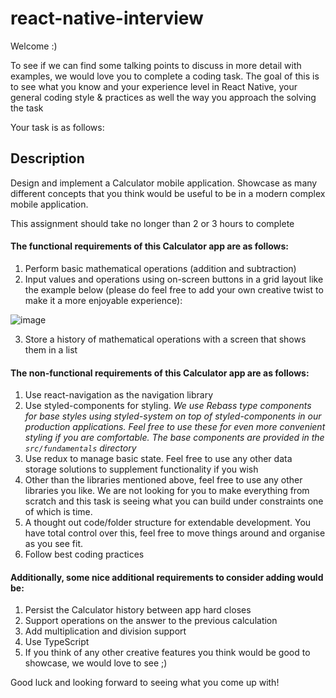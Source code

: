 # react-native-interview

Welcome :)

To see if we can find some talking points to discuss in more detail with examples,
we would love you to complete a coding task. The goal of this is to see what
you know and your experience level in React Native, your general coding style & practices
as well the way you approach the solving the task

Your task is as follows:

## Description

Design and implement a Calculator mobile application. Showcase as many different concepts
that you think would be useful to be in a modern complex mobile application.

This assignment should take no longer than 2 or 3 hours to complete

#### The functional requirements of this Calculator app are as follows:

1. Perform basic mathematical operations (addition and subtraction)
2. Input values and operations using on-screen buttons in a grid layout like the example below (please do feel free to add your own creative twist to make it a more enjoyable experience):

![image](https://user-images.githubusercontent.com/102516120/168407307-5aff66e7-694c-4dab-bbcf-11bb9faeca98.png)

3. Store a history of mathematical operations with a screen that shows them in a list

#### The non-functional requirements of this Calculator app are as follows:

1. Use react-navigation as the navigation library
2. Use styled-components for styling. *We use Rebass type components for base styles using styled-system on top of styled-components in our production applications. Feel free to use these for even more convenient styling if you are comfortable. The base components are provided in the `src/fundamentals` directory*
3. Use redux to manage basic state. Feel free to use any other data storage solutions to supplement functionality if you wish
4. Other than the libraries mentioned above, feel free to use any other libraries you like. We are not looking for you to make everything from scratch and this task is seeing what you can build under constraints one of which is time.
5. A thought out code/folder structure for extendable development. You have total control over this, feel free to move things around and organise as you see fit.
6. Follow best coding practices

#### Additionally, some nice additional requirements to consider adding would be:

1. Persist the Calculator history between app hard closes
2. Support operations on the answer to the previous calculation
3. Add multiplication and division support
4. Use TypeScript
5. If you think of any other creative features you think would be good to showcase, we would love to see ;)

Good luck and looking forward to seeing what you come up with!
